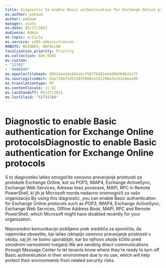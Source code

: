 ```yaml
---
title: Diagnostic to enable Basic authentication for Exchange Online protocols
ms.author: pebaum
author: pebaum
manager: scotv
ms.date: 05/27/2021
audience: Admin
ms.topic: article
ms.service: o365-administration
ROBOTS: NOINDEX, NOFOLLOW
localization_priority: Priority
ms.collection: Adm_O365
ms.custom:
- "11392"
- "9006699"
ms.openlocfilehash: 8952aba3dc6b5abcf56776d81eddd9b50db33c7f
ms.sourcegitcommit: d3a739b75d521837660ce151190a7e232e4eeadb
ms.translationtype: MT
ms.contentlocale: sl-SI
ms.lasthandoff: 05/27/2021
ms.locfileid: "52731768"
---
```

# <a name="diagnostic-to-enable-basic-authentication-for-exchange-online-protocols"></a><span data-ttu-id="0d262-102">Diagnostic to enable Basic authentication for Exchange Online protocols</span><span class="sxs-lookup"><span data-stu-id="0d262-102">Diagnostic to enable Basic authentication for Exchange Online protocols</span></span>

<span data-ttu-id="0d262-103">S to diagnostiko lahko omogočite osnovno preverjanje pristnosti za protokole Exchange Online, kot so POP3, IMAP4, Exchange ActiveSync, Exchange Web Services, Adresar brez povezave, MAPI, RPC in Remote PowerShell, ki jih je Microsoft morda nedavno onemogočil za vašo organizacijo.</span><span class="sxs-lookup"><span data-stu-id="0d262-103">By using this diagnostic, you can enable Basic authentication for Exchange Online protocols such as POP3, IMAP4, Exchange ActiveSync, Exchange Web Services, Offline Address Book, MAPI, RPC and Remote PowerShell, which Microsoft might have disabled recently for your organization.</span></span> 

<span data-ttu-id="0d262-104">Neposredno komunikacijo pošiljamo prek središča za sporočila, da najemnike obvestite, kje lahko izklopijo osnovno preverjanje pristnosti v okolju, saj jih ne bomo uporabljali, kar bo njihovo okolje ščitilo pred sorodnimi varnostnimi tveganji.</span><span class="sxs-lookup"><span data-stu-id="0d262-104">We are sending direct communications through Message Center to let tenants know where they're ready to turn off Basic authentication in their environment due to no use, which will help protect their environments from related security risks.</span></span>